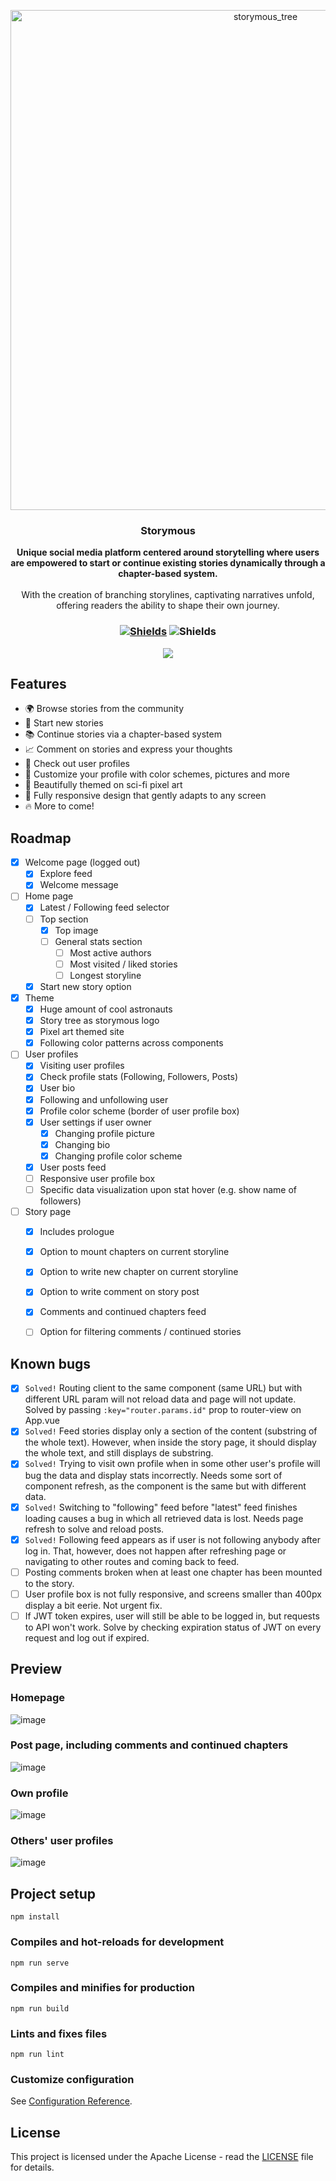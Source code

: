 <p align="center">
  <img src="https://github.com/aleixfortm/storymous/assets/95043218/97013ee7-c787-4587-adfe-6650a9c29f3b" alt="storymous_tree" width="800" height="auto">
</p>
<!--![storymous-forest-min](https://github.com/aleixfortm/storymous/assets/95043218/97013ee7-c787-4587-adfe-6650a9c29f3b)-->





###  **<p align="center">Storymous</p>**
<p align="center"><strong>Unique social media platform centered around storytelling where users are empowered to start or continue existing stories dynamically through a chapter-based system. </strong><br><br> With the creation of branching storylines, captivating narratives unfold, offering readers the ability to shape their own journey.</p>

###  **<p align="center">[![Shields](https://img.shields.io/badge/Website-Online-brightgreen)](https://www.storymous.com)  ![Shields](https://img.shields.io/badge/Version-1.0-blue)</p>**

<p align="center">
  <a href="https://skillicons.dev">
    <img src="https://skillicons.dev/icons?i=vue,js,mongodb,python,flask" />
  </a>
</p>

## Features 
- 🌍 Browse stories from the community
- 🌟 Start new stories
- 📚 Continue stories via a chapter-based system
- 📈 Comment on stories and express your thoughts
- 🙌 Check out user profiles
- 🎈 Customize your profile with color schemes, pictures and more
- 🧩 Beautifully themed on sci-fi pixel art
- 📱 Fully responsive design that gently adapts to any screen
- 🔥 More to come!

## Roadmap 
- [x] Welcome page (logged out)
  - [x] Explore feed
  - [x] Welcome message  
- [ ] Home page
  - [x] Latest / Following feed selector
  - [ ] Top section
    - [x] Top image
    - [ ] General stats section
      - [ ] Most active authors
      - [ ] Most visited / liked stories
      - [ ] Longest storyline
  - [x] Start new story option
- [x] Theme
  - [x] Huge amount of cool astronauts
  - [x] Story tree as storymous logo 
  - [x] Pixel art themed site
  - [x] Following color patterns across components
- [ ] User profiles
  - [x] Visiting user profiles
  - [x] Check profile stats (Following, Followers, Posts)
  - [x] User bio
  - [x] Following and unfollowing user
  - [x] Profile color scheme (border of user profile box)
  - [x] User settings if user owner
    - [x] Changing profile picture
    - [x] Changing bio
    - [x] Changing profile color scheme
  - [x] User posts feed
  - [ ] Responsive user profile box
  - [ ] Specific data visualization upon stat hover (e.g. show name of followers)
- [ ] Story page
  - [x] Includes prologue
  - [x] Option to mount chapters on current storyline
  - [x] Option to write new chapter on current storyline
  - [x] Option to write comment on story post
  - [x] Comments and continued chapters feed
  - [ ] Option for filtering comments / continued stories
  



## Known bugs 
- [x] <code>Solved!</code> Routing client to the same component (same URL) but with different URL param will not reload data and page will not update. Solved by passing <code>:key="router.params.id"</code> prop to router-view on App.vue
- [x] <code>Solved!</code> Feed stories display only a section of the content (substring of the whole text). However, when inside the story page, it should display the whole text, and still displays de substring.
- [x] <code>Solved!</code> Trying to visit own profile when in some other user's profile will bug the data and display stats incorrectly. Needs some sort of component refresh, as the component is the same but with different data.
- [x] <code>Solved!</code> Switching to "following" feed before "latest" feed finishes loading causes a bug in which all retrieved data is lost. Needs page refresh to solve and reload posts. 
- [x] <code>Solved!</code> Following feed appears as if user is not following anybody after log in. That, however, does not happen after refreshing page or navigating to other routes and coming back to feed.
- [ ] Posting comments broken when at least one chapter has been mounted to the story.
- [ ] User profile box is not fully responsive, and screens smaller than 400px display a bit eerie. Not urgent fix.
- [ ] If JWT token expires, user will still be able to be logged in, but requests to API won't work. Solve by checking expiration status of JWT on every request and log out if expired.

## Preview 

### Homepage
![image](https://github.com/aleixfortm/storymous/assets/95043218/5c57db4c-41d9-4a21-9453-44f4513b472b)

### Post page, including comments and continued chapters
![image](https://github.com/aleixfortm/storymous/assets/95043218/01a04a84-b495-4c31-b6c6-07ffa2e9b766)



### Own profile
![image](https://github.com/aleixfortm/storymous/assets/95043218/91976897-b320-4e47-bac8-7c03492031c1)

### Others' user profiles
![image](https://github.com/aleixfortm/storymous/assets/95043218/c9e0f2ea-3921-413c-9c47-f1e2cec929bd)


## Project setup
```
npm install
```

### Compiles and hot-reloads for development
```
npm run serve
```

### Compiles and minifies for production
```
npm run build
```

### Lints and fixes files
```
npm run lint
```

### Customize configuration
See [Configuration Reference](https://cli.vuejs.org/config/).

## License
This project is licensed under the Apache License - read the [LICENSE](https://www.apache.org/licenses/LICENSE-2.0) file for details.
